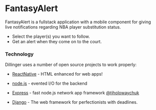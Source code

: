 # FantasyAlert

FantasyAlert is a fullstack application with a mobile component for giving live notifications regarding NBA player substitution status.

  - Select the player(s) you want to follow.
  - Get an alert when they come on to the court.

### Technology

Dillinger uses a number of open source projects to work properly:

* [ReactNative] - HTML enhanced for web apps!
* [node.js] - evented I/O for the backend
* [Express] - fast node.js network app framework [@tjholowaychuk]
* [Django] - The web framework for perfectionists with deadlines.



   [node.js]: <http://nodejs.org>
   [@tjholowaychuk]: <http://twitter.com/tjholowaychuk>
   [express]: <http://expressjs.com>
   [ReactNative]: <https://reactnative.dev/>
   [Django]: <https://www.djangoproject.com/>
